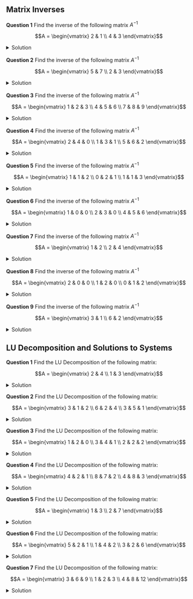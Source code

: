 ## Matrix Inverses



**Question 1** Find the inverse of the following matrix $A^{-1}$

```math
A = \begin{vmatrix}
2 & 1 \\
4 & 3 
\end{vmatrix}
```

<details>
  <summary>Solution</summary>
  <img src="https://github.com/sackn/diffeq/blob/main/Images/matrixInverse/image5.png" alt="Question 1">
</details>

**Question 2** Find the inverse of the following matrix $A^{-1}$

```math
A = \begin{vmatrix}
5 & 7 \\
2 & 3 
\end{vmatrix}
```
<details>
  <summary>Solution</summary>
  <img src="https://github.com/sackn/diffeq/blob/main/Images/matrixInverse/image10.png" alt="Question 2">
</details>

**Question 3** Find the inverse of the following matrix $A^{-1}$

```math
A = \begin{vmatrix}
1 & 2 & 3 \\
4 & 5 & 6 \\
7 & 8 & 9
\end{vmatrix}
```

<details>
  <summary>Solution</summary>
  <img src="https://github.com/sackn/diffeq/blob/main/Images/matrixInverse/image3.png" alt="Question 3">
</details>


**Question 4** Find the inverse of the following matrix $A^{-1}$

```math
A = \begin{vmatrix}
2 & 4 & 0 \\
1 & 3 & 1 \\
5 & 6 & 2
\end{vmatrix}
```

<details>
  <summary>Solution</summary>
  <img src="https://github.com/sackn/diffeq/blob/main/Images/matrixInverse/image4.png" alt="Question 4.a">
  <img src="https://github.com/sackn/diffeq/blob/main/Images/matrixInverse/image6.png" alt="Question 4.b">
</details>


**Question 5** Find the inverse of the following matrix $A^{-1}$

```math
A = \begin{vmatrix}
1 & 1 & 2 \\
0 & 2 & 1 \\
1 & 1 & 3
\end{vmatrix}
```

<details>
  <summary>Solution</summary>
  <img src="https://github.com/sackn/diffeq/blob/main/Images/matrixInverse/image7.png" alt="Question 5">
</details>


**Question 6** Find the inverse of the following matrix $A^{-1}$

```math
A = \begin{vmatrix}
1 & 0 & 0 \\
2 & 3 & 0 \\
4 & 5 & 6
\end{vmatrix}
```

<details>
  <summary>Solution</summary>
  <img src="https://github.com/sackn/diffeq/blob/main/Images/matrixInverse/image2.png" alt="Question 6">
</details>


**Question 7** Find the inverse of the following matrix $A^{-1}$

```math
A = \begin{vmatrix}
1 & 2 \\
2 & 4 
\end{vmatrix}
```

<details>
  <summary>Solution</summary>
  <img src="https://github.com/sackn/diffeq/blob/main/Images/matrixInverse/image1.png" alt="Question 7">
</details>

**Question 8** Find the inverse of the following matrix $A^{-1}$

```math
A = \begin{vmatrix}
2 & 0 & 0 \\
1 & 2 & 0 \\
0 & 1 & 2
\end{vmatrix}
```

<details>
  <summary>Solution</summary>
  <img src="https://github.com/sackn/diffeq/blob/main/Images/matrixInverse/image9.png" alt="Question 8">
</details>


**Question 9** Find the inverse of the following matrix $A^{-1}$

```math
A = \begin{vmatrix}
3 & 1 \\
6 & 2 
\end{vmatrix}
```

<details>
  <summary>Solution</summary>
  <img src="https://github.com/sackn/diffeq/blob/main/Images/matrixInverse/image8.png" alt="Question 9">
</details>

## LU Decomposition and Solutions to Systems

**Question 1** Find the LU Decomposition of the following matrix:

```math
A = \begin{vmatrix}
2 & 4 \\
1 & 3 
\end{vmatrix}
```

<details>
  <summary>Solution</summary>
  <img src="https://github.com/sackn/diffeq/blob/main/Images/LU/image1.png" alt="Question 1">
</details>

**Question 2** Find the LU Decomposition of the following matrix:

```math
A = \begin{vmatrix}
3 & 1 & 2 \\
6 & 2 & 4 \\
3 & 5 & 1
\end{vmatrix}
```

<details>
  <summary>Solution</summary>
  <img src="https://github.com/sackn/diffeq/blob/main/Images/LU/image2.png" alt="Question 1">
</details>

**Question 3** Find the LU Decomposition of the following matrix:

```math
A = \begin{vmatrix}
1 & 2 & 0 \\
3 & 4 & 1 \\
2 & 2 & 2
\end{vmatrix}
```

<details>
  <summary>Solution</summary>
  <img src="https://github.com/sackn/diffeq/blob/main/Images/LU/image3.png" alt="Question 1">
</details>

**Question 4** Find the LU Decomposition of the following matrix:

```math
A = \begin{vmatrix}
4 & 2 & 1 \\
8 & 7 & 2 \\
4 & 8 & 3
\end{vmatrix}
```

<details>
  <summary>Solution</summary>
  <img src="https://github.com/sackn/diffeq/blob/main/Images/LU/image4.png" alt="Question 1">
</details>

**Question 5** Find the LU Decomposition of the following matrix:

```math
A = \begin{vmatrix}
1 & 3 \\
2 & 7 
\end{vmatrix}
```

<details>
  <summary>Solution</summary>
  <img src="https://github.com/sackn/diffeq/blob/main/Images/LU/image5.png" alt="Question 1">
</details>


**Question 6** Find the LU Decomposition of the following matrix:

```math
A = \begin{vmatrix}
5 & 2 & 1 \\
1 & 4 & 2 \\
3 & 2 & 6
\end{vmatrix}
```

<details>
  <summary>Solution</summary>
  <img src="https://github.com/sackn/diffeq/blob/main/Images/LU/image6a.png" alt="Question 1">
  <img src="https://github.com/sackn/diffeq/blob/main/Images/LU/image6b.png" alt="Question 1">
</details>


**Question 7** Find the LU Decomposition of the following matrix:

```math
A = \begin{vmatrix}
3 & 6 & 9 \\
1 & 2 & 3 \\
4 & 8 & 12
\end{vmatrix}
```

<details>
  <summary>Solution</summary>
  <img src="https://github.com/sackn/diffeq/blob/main/Images/LU/image7.png" alt="Question 1">
</details>






